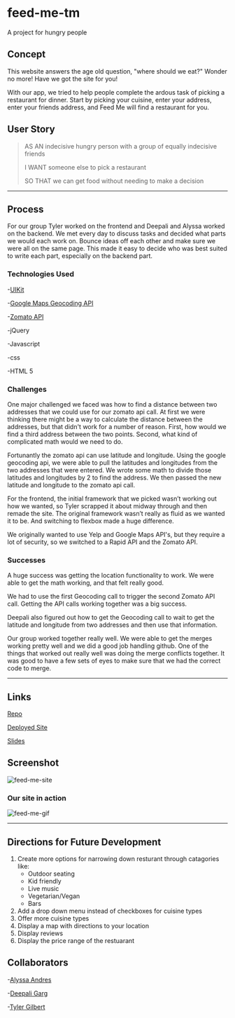 # feed-me-tm
A project for hungry people

## Concept
This website answers the age old question, "where should we eat?" Wonder no more! Have we got the site for you!

With our app, we tried to help people complete the ardous task of picking a restaurant for dinner. Start by picking your cuisine, enter your address, enter your friends address, and Feed Me will find a restaurant for you.

## User Story

>AS AN indecisive hungry person with a group of equally indecisive friends
>
>I WANT someone else to pick a restaurant
>
>SO THAT we can get food without needing to make a decision

___
## Process
For our group Tyler worked on the frontend and Deepali and Alyssa worked on the backend. We met every day to discuss tasks and decided what parts we would each work on. Bounce ideas off each other and make sure we were all on the same page. This made it easy to decide who was best suited to write each part, especially on the backend part. 



### Technologies Used

-[UIKit](https://getuikit.com/)

-[Google Maps Geocoding API](https://rapidapi.com/googlecloud/api/google-maps-geocoding)

-[Zomato API](https://www.zomato.com/atlanta0)

-jQuery

-Javascript

-css

-HTML 5

### Challenges
One major challenged we faced was how to find a distance between two addresses that we could use for our zomato api call. At first we were thinking there might be a way to calculate the distance between the addresses, but that didn't work for a number of reason. First, how would we find a third address between the two points. Second, what kind of complicated math would we need to do. 

Fortunantly the zomato api can use latitude and longitude. Using the google geocoding api, we were able to pull the latitudes and longitudes from the two addresses that were entered. We wrote some math to divide those latitudes and longitudes by 2 to find the address. We then passed the new latitude and longitude to the zomato api call. 

For the frontend, the initial framework that we picked wasn’t working out how we wanted, so Tyler scrapped it about midway through and then remade the site. The original framework wasn’t really as fluid as we wanted it to be. And switching to flexbox made a huge difference. 

We originally wanted to use Yelp and Google Maps API's, but they require a lot of security, so we switched to a Rapid API and the Zomato API. 


### Successes
A huge success was getting the location functionality to work. We were able to get the math working, and that felt really good. 

We had to use the first Geocoding call to trigger the second Zomato API call. Getting the API calls working together was a big success. 

Deepali also figured out how to get the Geocoding call to wait to get the latitude and longitude from two addresses and then use that information. 

Our group worked together really well. We were able to get the merges working pretty well and we did a good job handling github. One of the things that worked out really well was doing the merge conflicts together. It was good to have a few sets of eyes to make sure that we had the correct code to merge. 
___

## Links

[Repo](https://github.com/a-andres1/feed-me-tm)

[Deployed Site](https://a-andres1.github.io/feed-me-tm/)

[Slides](https://docs.google.com/presentation/d/1eC-D2LYv2jsg0UJe6f-p9dOKmAAneyXrS7-lZxDDYIo/edit?usp=sharing)


## Screenshot
![feed-me-site](./Assets/feed-me.png)

### Our site in action
![feed-me-gif](./Assets/Feed-me.gif)



___
## Directions for Future Development
1. Create more options for narrowing down resturant through catagories like:
    - Outdoor seating
    - Kid friendly
    - Live music
    - Vegetarian/Vegan
    - Bars
2. Add a drop down menu instead of checkboxes for cuisine types
3. Offer more cuisine types
4. Display a map with directions to your location
5. Display reviews
6. Display the price range of the restuarant 


## Collaborators

-[Alyssa Andres](https://github.com/a-andres1)

-[Deepali Garg](https://github.com/Deepali-Gtech)

-[Tyler Gilbert](https://github.com/Tylergilbert913)